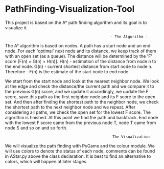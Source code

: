 # PathFinding-Visualization-Tool

This project is based on the A* path finding algorithm and its goal is to visualize it.

                                                    - The Algorithm -
The A* algorithm is based on nodes. A path has a start node and an end node. For each 'optimal' next node and its distance, we keep track of them
with an open set (as a queue). The distance will be determined by the 'F' score [F(n) = G(n) + H(n)].
H(n) - estimation of the distance from node n to the end node.
G(n) - current shortest distance from start node to node n.
Therefore - F(n) is the estimate of the start node to end node.

We start from the start node and look at the nearest neighbor node. We look at the edge and check the distance/the current path and we
compare it to the previous G(n) score, and we update it accordingly, we update the F score, save this path as the first neighbor node and its F score to the open set.
And then after finding the shortest path to the neighbor node, we check the shortest path to the next neighbor node and we repeat.
After considering all paths, we check the open set for the lowest F score.
The algorithm is finished.
At this point we find the path and backtrack. End node with the lowest F score came from the previous node T, node T came from node S and so on and so forth.

                                                   - The Visualization -
We will visualize the path finding with PyGame and the colour module.
We will use colors to denote the status of each node, comments can be found in AStar.py above the class declaration.
It is best to find an alternative to colors, which will happen at later stages.
